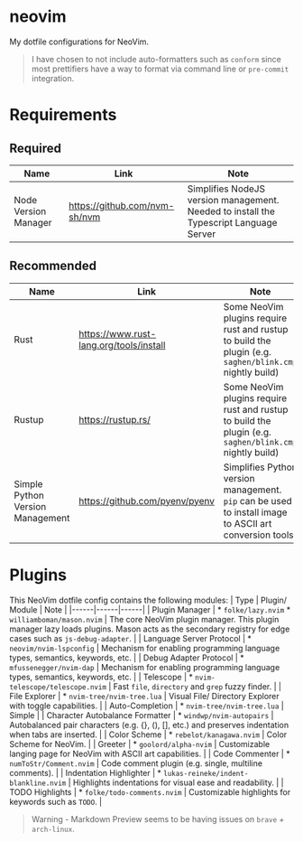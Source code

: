 # neovim
My dotfile configurations for NeoVim.

> I have chosen to not include auto-formatters such as `conform` since most prettifiers have a way to format via command line or `pre-commit` integration.

# Requirements
## Required
| Name | Link | Note |
|------|------|------|
| Node Version Manager | https://github.com/nvm-sh/nvm | Simplifies NodeJS version management. Needed to install the Typescript Language Server |

## Recommended
| Name | Link | Note |
|------|------|------|
| Rust | https://www.rust-lang.org/tools/install | Some NeoVim plugins require rust and rustup to build the plugin (e.g. `saghen/blink.cmp` nightly build) |
| Rustup | https://rustup.rs/ | Some NeoVim plugins require rust and rustup to build the plugin (e.g. `saghen/blink.cmp` nightly build) |
| Simple Python Version Management |  https://github.com/pyenv/pyenv | Simplifies Python version management. `pip` can be used to install image to ASCII art conversion tools. |

# Plugins
This NeoVim dotfile config contains the following modules:
| Type | Plugin/ Module | Note |
|------|------|------|
| Plugin Manager | * `folke/lazy.nvim` * `williamboman/mason.nvim` | The core NeoVim plugin manager. This plugin manager lazy loads plugins. Mason acts as the secondary registry for edge cases such as `js-debug-adapter`. |
| Language Server Protocol | * `neovim/nvim-lspconfig` | Mechanism for enabling programming language types, semantics, keywords, etc. |
| Debug Adapter Protocol | * `mfussenegger/nvim-dap` | Mechanism for enabling programming language types, semantics, keywords, etc. |
| Telescope | * `nvim-telescope/telescope.nvim` | Fast `file`, `directory` and `grep` fuzzy finder. |
| File Explorer | * `nvim-tree/nvim-tree.lua` | Visual File/ Directory Explorer with toggle capabilities. |
| Auto-Completion | * `nvim-tree/nvim-tree.lua` | Simple  |
| Character Autobalance Formatter | * `windwp/nvim-autopairs` | Autobalanced pair characters (e.g. {}, (), [], etc.) and preserves indentation when tabs are inserted. |
| Color Scheme | * `rebelot/kanagawa.nvim` | Color Scheme for NeoVim. |
| Greeter | * `goolord/alpha-nvim` | Customizable langing page for NeoVim with ASCII art capabilities. |
| Code Commenter | * `numToStr/Comment.nvim` | Code comment plugin (e.g. single, multiline comments). |
| Indentation Highlighter | * `lukas-reineke/indent-blankline.nvim` | Highlights indentations for visual ease and readability. |
| TODO Highlights | * `folke/todo-comments.nvim` | Customizable highlights for keywords such as `TODO`. |

> Warning - Markdown Preview seems to be having issues on `brave` + `arch-linux`.
